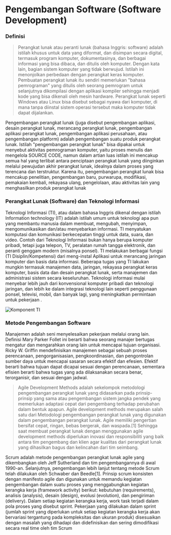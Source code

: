 # Pengembangan Software (Software Development)

### Definisi      

> Perangkat lunak atau peranti lunak (bahasa Inggris: software) adalah istilah khusus untuk data yang diformat, dan disimpan secara digital, termasuk program komputer, dokumentasinya, dan berbagai informasi yang bisa dibaca, dan ditulis oleh komputer. Dengan kata lain, bagian sistem komputer yang tidak berwujud. Istilah ini menonjolkan perbedaan dengan perangkat keras komputer. Pembuatan perangkat lunak itu sendiri memerlukan "bahasa pemrograman" yang ditulis oleh seorang pemrogram untuk selanjutnya dikompilasi dengan aplikasi kompiler sehingga menjadi kode yang bisa dikenali oleh mesin hardware. Perangkat lunak seperti Windows atau Linux bisa disebut sebagai nyawa dari komputer, di mana tanpa diinstal sistem operasi tersebut maka komputer tidak dapat dijalankan. 

Pengembangan perangkat lunak (juga disebut pengembangan aplikasi, desain perangkat lunak, merancang perangkat lunak, pengembangan aplikasi perangkat lunak, pengembangan aplikasi perusahaan, atau pengembangan platform) adalah pengembangan suatu produk perangkat lunak. Istilah "pengembangan perangkat lunak" bisa dipakai untuk menyebut aktivitas pemrograman komputer, yaitu proses menulis dan mengelola SOURCE CODE, namun dalam artian luas istilah ini mencakup semua hal yang terlibat antara penciptaan perangkat lunak yang diinginkan melalui pewujudan akhir perangkat lunak, idealnya dalam proses yang terencana dan terstruktur. Karena itu, pengembangan perangkat lunak bisa mencakup penelitian, pengembangan baru, purwarupa, modifikasi, pemakaian kembali, rekayasa ulang, pengelolaan, atau aktivitas lain yang menghasilkan produk perangkat lunak


### Perangkat Lunak (Software) dan Teknologi Informasi

Teknologi Informasi (TI), atau dalam bahasa Inggris dikenal dengan istilah Information technology (IT) adalah istilah umum untuk teknologi apa pun yang membantu manusia dalam membuat, mengubah, menyimpan, mengomunikasikan dan/atau menyebarkan informasi. TI menyatukan komputasi dan komunikasi berkecepatan tinggi untuk data, suara, dan video. Contoh dari Teknologi Informasi bukan hanya berupa komputer pribadi, tetapi juga telepon, TV, peralatan rumah tangga elektronik, dan peranti genggam modern (misalnya ponsel). TI melakukan berbagai fungsi (TI Disiplin/Kompetensi) dari meng-instal Aplikasi untuk merancang jaringan komputer dan basis data informasi. Beberapa tugas yang TI lakukan mungkin termasuk manajemen data, jaringan, rekayasa perangkat keras komputer, basis data dan desain perangkat lunak, serta manajemen dan administrasi sistem secara keseluruhan. Teknologi informasi mulai menyebar lebih jauh dari konvensional komputer pribadi dan teknologi jaringan, dan lebih ke dalam integrasi teknologi lain seperti penggunaan ponsel, televisi, mobil, dan banyak lagi, yang meningkatkan permintaan untuk pekerjaan .

![Komponent TI](https://lh3.googleusercontent.com/r4CrgvLivXaP9Gu7mRh6F9AEslF146ozMDBdk0Z5rH7De9mahFFITfahtTQzXHi0XEhdxPCjJRcjDEuW_aywfzX7hDEi18XW-WOZ58jicwCBcA02God_CX0LsbKQityFAUBBSIgWXaOVvZS47_gJmVdmliR84hzxSYtj_FG_q9C8sylOHOk6tn7aeydf_dOL75qhLnS1CDun3riBbLNh543FfTmVftVPYF7B1vvb11sKRxnpPpqNcIH2UHQmlJGsY9r-F6Mrg1X_XLbusnZDkgbc0Iz90xG3I_9anQNUThSS2fd9eKQOq0fswcX-ladB3y9ur97KH_iBw8--bRKqTWtJmdA0R6j66UJDGtSkmmGkYnRO9ZOHGe2hm0MA1qh9L66LK0DKQRx1M6nu9Ats3Y5HIAxCkpVs-LHzKxfmJ0wI_I9m-aUtGsNeCb7EeUBg_FpHx7-boeJo9POpymatIHP728L3LiLnT_0yngs-9gGljZu_4htxBcNXzyuXIBA0fg3iD8Jm7Or7ndyH361lSMRhwHeQoQBGkUcMp_eqIukLYkRUZ5SukDijdVAL_Ojb7iBTYseKUM2M8Wb6jJFrBZgEpPXdXFyNCOGzqR30qf-ONaxXUlrX8PCmjHDby8hIc19DnpBnKJ6N0fRAYK7pLtmeAcWqR15zxW39cdR-dO7C2LR_MP51Tw=w544-h366-no)



### Metode Pengembangan Software

Manajemen adalah seni menyelesaikan pekerjaan melalui orang lain. Definisi Mary Parker Follet ini berarti bahwa seorang manajer bertugas mengatur dan mengarahkan orang lain untuk mencapai tujuan organisasi. Ricky W. Griffin mendefinisikan manajemen sebagai sebuah proses perencanaan, pengorganisasian, pengkoordinasian, dan pengontrolan sumber daya untuk mencapai sasaran secara efektif dan efesien. Efektif berarti bahwa tujuan dapat dicapai sesuai dengan perencanaan, sementara efisien berarti bahwa tugas yang ada dilaksanakan secara benar, terorganisir, dan sesuai dengan jadwal.

> Agile Development Methods adalah sekelompok metodologi pengembangan perangkat lunak yang didasarkan pada prinsip-prinsip yang sama atau pengembangan sistem jangka pendek yang memerlukan adaptasi cepat dari pengembang terhadap perubahan dalam bentuk apapun. Agile development methods merupakan salah satu dari Metodologi pengembangan perangkat lunak yang digunakan dalam pengembangan perangkat lunak. Agile memiliki pengertian bersifat cepat, ringan, bebas bergerak, dan waspada.[1] Sehingga saat membuat perangkat lunak dengan menggunakan agile development methods diperlukan inovasi dan responsibiliti yang baik antara tim pengembang dan klien agar kualitas dari perangkat lunak yang dihasilkan bagus dan kelincahan dari tim seimbang.

Scrum adalah metode pengembangan perangkat lunak agile yang dikembangkan oleh Jeff Sutherland dan tim pengembangannya di awal 1990-an. Selanjutnya, pengembangan lebih lanjut tentang metode Scrum telah dilakukan oleh Schwaber dan Beedle[1]. Prinsip scrum konsisten dengan manifesto agile dan digunakan untuk memandu kegiatan pengembangan dalam suatu proses yang menggabungkan kegiatan kerangka kerja (framework activity) berikut: kebutuhan (requirements), analisis (analysis), desain (design), evolusi (evolution), dan pengiriman (delivery). Dalam setiap kegiatan kerangka kerja, work task terjadi dalam pola proses yang disebut sprint. Pekerjaan yang dilakukan dalam sprint (jumlah sprint yang diperlukan untuk setiap kegiatan kerangka kerja akan bervariasi tergantung pada kompleksitas dan ukuran produk) disesuaikan dengan masalah yang dihadapi dan didefinisikan dan sering dimodifikasi secara real time oleh tim Scrum

